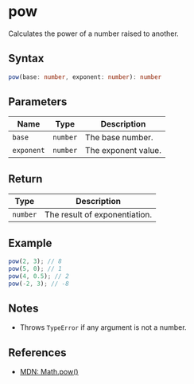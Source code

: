 # pow

Calculates the power of a number raised to another.

## Syntax
```typescript
pow(base: number, exponent: number): number
```

## Parameters
| Name      | Type     | Description                |
|-----------|----------|----------------------------|
| `base`    | `number` | The base number.           |
| `exponent`| `number` | The exponent value.        |

## Return
| Type     | Description                          |
|----------|--------------------------------------|
| `number` | The result of exponentiation.         |

## Example
```typescript
pow(2, 3); // 8
pow(5, 0); // 1
pow(4, 0.5); // 2
pow(-2, 3); // -8
```

## Notes
- Throws `TypeError` if any argument is not a number.

## References
- [MDN: Math.pow()](https://developer.mozilla.org/en-US/docs/Web/JavaScript/Reference/Global_Objects/Math/pow)